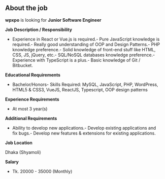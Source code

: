 ## About the job

**wpxpo** is looking for **Junior Software Engineer**

  

**Job Description / Responsibility**

- Experience in React or Vue.js is required.- Pure JavaScript knowledge is required.- Really good understanding of OOP and Design Patterns.- PHP knowledge preference.- Solid knowledge of front-end stuff like HTML, CSS, JS, jQuery, etc.- SQL/NoSQL databases knowledge preference.- Experience with TypeScript is a plus.- Basic knowledge of Git / Bitbucket.

**Educational Requirements**

- Bachelor/Honors- Skills Required: MySQL, JavaScript, PHP, WordPress, HTML5 & CSS3, VueJS, ReactJS, Typescript, OOP design patterns

**Experience Requirements**

- At most 3 year(s)

**Additional Requirements**

- Ability to develop new applications.- Develop existing applications and fix bugs.- Develop new features & extensions for existing applications.

**Job Location**

Dhaka (Shyamoli)

**Salary**

- Tk. 20000 - 35000 (Monthly)